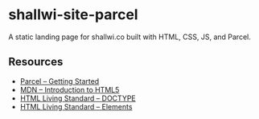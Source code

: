 # shallwi-site-parcel
A static landing page for shallwi.co built with HTML, CSS, JS, and Parcel. 

## Resources
- [Parcel – Getting Started](https://parceljs.org/getting_started.html)
- [MDN – Introduction to HTML5](https://developer.mozilla.org/en-US/docs/Web/Guide/HTML/HTML5/Introduction_to_HTML5)
- [HTML Living Standard – DOCTYPE](https://html.spec.whatwg.org/#syntax-doctype)
- [HTML Living Standard – Elements](https://html.spec.whatwg.org/#syntax-elements)
